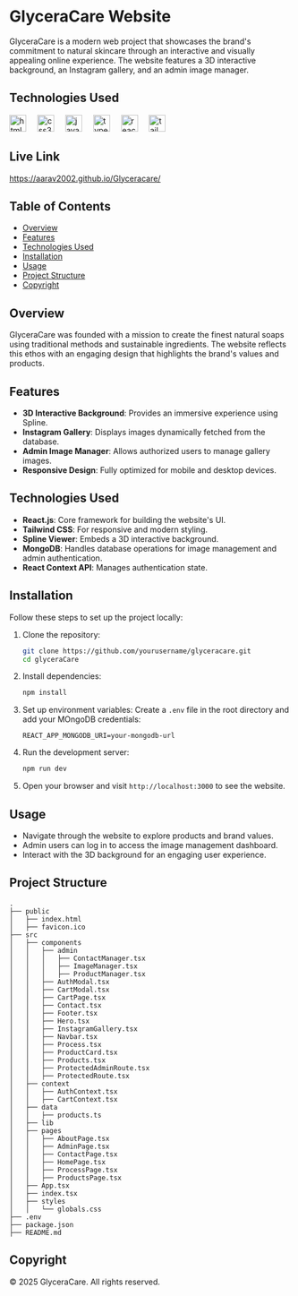 # GlyceraCare Website

GlyceraCare is a modern web project that showcases the brand's commitment to natural skincare through an interactive and visually appealing online experience. The website features a 3D interactive background, an Instagram gallery, and an admin image manager.

## Technologies Used

<div align="left">
  <img src="https://cdn.jsdelivr.net/gh/devicons/devicon/icons/html5/html5-original.svg" height="30" alt="html5 logo"  />
  <img width="12" />
  <img src="https://cdn.jsdelivr.net/gh/devicons/devicon/icons/css3/css3-original.svg" height="30" alt="css3 logo"  />
  <img width="12" />
  <img src="https://cdn.jsdelivr.net/gh/devicons/devicon/icons/javascript/javascript-original.svg" height="30" alt="javascript logo"  />
  <img width="12" />
  <img src="https://cdn.jsdelivr.net/gh/devicons/devicon/icons/typescript/typescript-original.svg" height="30" alt="typescript logo"  />
  <img width="12" />
  <img src="https://cdn.jsdelivr.net/gh/devicons/devicon/icons/react/react-original.svg" height="30" alt="react logo"  />
  <img width="12" />
  <img src="https://cdn.jsdelivr.net/gh/devicons/devicon/icons/tailwindcss/tailwindcss-original-wordmark.svg" height="30" alt="tailwindcss logo"  />
</div>

## Live Link
https://aarav2002.github.io/Glyceracare/

## Table of Contents

- [Overview](#overview)
- [Features](#features)
- [Technologies Used](#technologies-used)
- [Installation](#installation)
- [Usage](#usage)
- [Project Structure](#project-structure)
- [Copyright](#copyright)

## Overview

GlyceraCare was founded with a mission to create the finest natural soaps using traditional methods and sustainable ingredients. The website reflects this ethos with an engaging design that highlights the brand's values and products.

## Features

- **3D Interactive Background**: Provides an immersive experience using Spline.
- **Instagram Gallery**: Displays images dynamically fetched from the database.
- **Admin Image Manager**: Allows authorized users to manage gallery images.
- **Responsive Design**: Fully optimized for mobile and desktop devices.

## Technologies Used

- **React.js**: Core framework for building the website's UI.
- **Tailwind CSS**: For responsive and modern styling.
- **Spline Viewer**: Embeds a 3D interactive background.
- **MongoDB**: Handles database operations for image management and admin authentication.
- **React Context API**: Manages authentication state.

## Installation

Follow these steps to set up the project locally:

1. Clone the repository:

   ```sh
   git clone https://github.com/yourusername/glyceracare.git
   cd glyceraCare
   ```

2. Install dependencies:

   ```sh
   npm install
   ```

3. Set up environment variables:
   Create a `.env` file in the root directory and add your MOngoDB credentials:

   ```env
   REACT_APP_MONGODB_URI=your-mongodb-url
   ```

4. Run the development server:

   ```sh
   npm run dev
   ```

5. Open your browser and visit `http://localhost:3000` to see the website.

## Usage

- Navigate through the website to explore products and brand values.
- Admin users can log in to access the image management dashboard.
- Interact with the 3D background for an engaging user experience.

## Project Structure

```
.
├── public
│   ├── index.html
│   ├── favicon.ico
├── src
│   ├── components
│   │   ├── admin
│   │   │   ├── ContactManager.tsx
│   │   │   ├── ImageManager.tsx
│   │   │   ├── ProductManager.tsx
│   │   ├── AuthModal.tsx
│   │   ├── CartModal.tsx
│   │   ├── CartPage.tsx
│   │   ├── Contact.tsx
│   │   ├── Footer.tsx
│   │   ├── Hero.tsx
│   │   ├── InstagramGallery.tsx
│   │   ├── Navbar.tsx
│   │   ├── Process.tsx
│   │   ├── ProductCard.tsx
│   │   ├── Products.tsx
│   │   ├── ProtectedAdminRoute.tsx
│   │   ├── ProtectedRoute.tsx
│   ├── context
│   │   ├── AuthContext.tsx
│   │   ├── CartContext.tsx
│   ├── data
│   │   ├── products.ts
│   ├── lib
│   ├── pages
│   │   ├── AboutPage.tsx
│   │   ├── AdminPage.tsx
│   │   ├── ContactPage.tsx
│   │   ├── HomePage.tsx
│   │   ├── ProcessPage.tsx
│   │   ├── ProductsPage.tsx
│   ├── App.tsx
│   ├── index.tsx
│   ├── styles
│   │   └── globals.css
├── .env
├── package.json
├── README.md

```


## Copyright

© 2025 GlyceraCare. All rights reserved.
